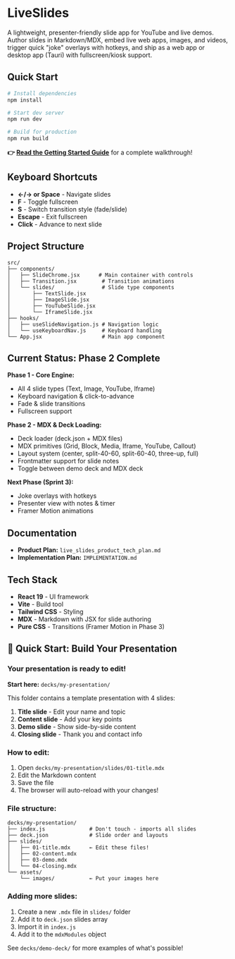 # LiveSlides

A lightweight, presenter-friendly slide app for YouTube and live demos. Author slides in Markdown/MDX, embed live web apps, images, and videos, trigger quick "joke" overlays with hotkeys, and ship as a web app or desktop app (Tauri) with fullscreen/kiosk support.

##  Quick Start

```bash
# Install dependencies
npm install

# Start dev server
npm run dev

# Build for production
npm run build
```

**👉 [Read the Getting Started Guide](./GETTING_STARTED.md)** for a complete walkthrough!
##  Keyboard Shortcuts

- **←/→ or Space** - Navigate slides
- **F** - Toggle fullscreen
- **S** - Switch transition style (fade/slide)
- **Escape** - Exit fullscreen
- **Click** - Advance to next slide

##  Project Structure

```
src/
├── components/
│   ├── SlideChrome.jsx      # Main container with controls
│   ├── Transition.jsx        # Transition animations
│   └── slides/               # Slide type components
│       ├── TextSlide.jsx
│       ├── ImageSlide.jsx
│       ├── YouTubeSlide.jsx
│       └── IframeSlide.jsx
├── hooks/
│   ├── useSlideNavigation.js # Navigation logic
│   └── useKeyboardNav.js     # Keyboard handling
└── App.jsx                   # Main app component
```
##  Current Status: Phase 2 Complete 

**Phase 1 - Core Engine:**
-  All 4 slide types (Text, Image, YouTube, Iframe)
-  Keyboard navigation & click-to-advance
-  Fade & slide transitions
-  Fullscreen support

**Phase 2 - MDX & Deck Loading:**
-  Deck loader (deck.json + MDX files)
-  MDX primitives (Grid, Block, Media, Iframe, YouTube, Callout)
-  Layout system (center, split-40-60, split-60-40, three-up, full)
-  Frontmatter support for slide notes
-  Toggle between demo deck and MDX deck

**Next Phase (Sprint 3):**
-  Joke overlays with hotkeys
-  Presenter view with notes & timer
-  Framer Motion animations

##  Documentation

- **Product Plan:** `live_slides_product_tech_plan.md`
- **Implementation Plan:** `IMPLEMENTATION.md`

##  Tech Stack

- **React 19** - UI framework
- **Vite** - Build tool
- **Tailwind CSS** - Styling
- **MDX** - Markdown with JSX for slide authoring
- **Pure CSS** - Transitions (Framer Motion in Phase 3)

## 🎯 Quick Start: Build Your Presentation

### Your presentation is ready to edit!

**Start here:** `decks/my-presentation/`

This folder contains a template presentation with 4 slides:
1. **Title slide** - Edit your name and topic
2. **Content slide** - Add your key points
3. **Demo slide** - Show side-by-side content
4. **Closing slide** - Thank you and contact info

### How to edit:

1. Open `decks/my-presentation/slides/01-title.mdx`
2. Edit the Markdown content
3. Save the file
4. The browser will auto-reload with your changes!

### File structure:
```
decks/my-presentation/
├── index.js              # Don't touch - imports all slides
├── deck.json             # Slide order and layouts
├── slides/
│   ├── 01-title.mdx      ← Edit these files!
│   ├── 02-content.mdx
│   ├── 03-demo.mdx
│   └── 04-closing.mdx
└── assets/
    └── images/           ← Put your images here
```

### Adding more slides:

1. Create a new `.mdx` file in `slides/` folder
2. Add it to `deck.json` slides array
3. Import it in `index.js`
4. Add it to the `mdxModules` object

See `decks/demo-deck/` for more examples of what's possible!
